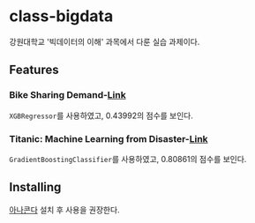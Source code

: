 # class-bigdata

강원대학교 '빅데이터의 이해' 과목에서 다룬 실습 과제이다.

## Features

### Bike Sharing Demand-[Link](https://www.kaggle.com/c/bike-sharing-demand)

```XGBRegressor```를 사용하였고, 0.43992의 점수를 보인다. 

### Titanic: Machine Learning from Disaster-[Link](https://www.kaggle.com/c/titanic)

```GradientBoostingClassifier```를 사용하였고, 0.80861의 점수를 보인다.

## Installing

[아나콘다](https://www.anaconda.com/distribution/#download-section) 설치 후 사용을 권장한다.
